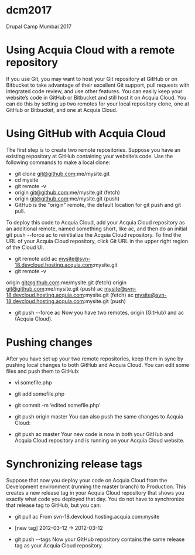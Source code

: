 # dcm2017
Drupal Camp Mumbai 2017

# Using Acquia Cloud with a remote repository
If you use Git, you may want to host your Git repository at GitHub or on Bitbucket to take advantage of their excellent Git support, pull requests with integrated code review, and use other features. You can easily keep your website’s code in GitHub or Bitbucket and still host it on Acquia Cloud. You can do this by setting up two remotes for your local repository clone, one at GitHub or Bitbucket, and one at Acquia Cloud.

# Using GitHub with Acquia Cloud
The first step is to create two remote repositories. Suppose you have an existing repository at GitHub containing your website’s code. Use the following commands to make a local clone:

- git clone git@github.com:me/mysite.git
- cd mysite
- git remote -v
- origin  git@github.com:me/mysite.git (fetch)
- origin  git@github.com:me/mysite.git (push)
- GitHub is the "origin" remote, the default location for git push and git pull.

To deploy this code to Acquia Cloud, add your Acquia Cloud repository as an additional remote, named something short, like ac, and then do an initial git push --force ac to reinitialize the Acquia Cloud repository. To find the URL of your Acquia Cloud repository, click Git URL in the upper right region of the Cloud UI.

- git remote add ac mysite@svn-18.devcloud.hosting.acquia.com:mysite.git
- git remote -v

 origin  git@github.com:me/mysite.git (fetch)
 origin  git@github.com:me/mysite.git (push)
 ac  mysite@svn-18.devcloud.hosting.acquia.com:mysite.git (fetch)
 ac  mysite@svn-18.devcloud.hosting.acquia.com:mysite.git (push)

- git push --force ac
Now you have two remotes, origin (GitHub) and ac (Acquia Cloud).

# Pushing changes
After you have set up your two remote repositories, keep them in sync by pushing local changes to both GitHub and Acquia Cloud. You can edit some files and push them to GitHub:

- vi somefile.php
- git add somefile.php
- git commit -m ‘edited somefile.php’
- git push origin master
You can also push the same changes to Acquia Cloud:

- git push ac master
Your new code is now in both your GitHub and Acquia Cloud repository and is running on your Acquia Cloud website.

# Synchronizing release tags
Suppose that now you deploy your code on Acquia Cloud from the Development environment (running the master branch) to Production. This creates a new release tag in your Acquia Cloud repository that shows you exactly what code you deployed that day. You do not have to synchronize that release tag to GitHub, but you can:

- git pull ac
From svn-18.devcloud.hosting.acquia.com:mysite
* [new tag]  2012-03-12 -> 2012-03-12

- git push --tags
Now your GitHub repository contains the same release tag as your Acquia Cloud repository.


